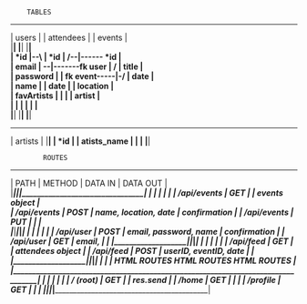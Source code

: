 
        TABLES

 ____________________        ____________________        ____________________             
|        users       |      |     attendees      |      |        events      |            
|____________________|      |____________________|      |____________________|            
|       *id          |--\   |       *id          |   /--|------ *id          |            
|       email        |   \--|-------fk user      |  /   |       title        |            
|       password     |      |       fk event-----|-/    |       date         |            
|       name         |      |       date         |      |       location     |            
|       favArtists   |      |                    |      |       artist       |      
|                    |      |                    |      |                    |      
|____________________|      |____________________|      |____________________|      

 ____________________ 
|       artists      |
|____________________|
|       *id          |
|       atists_name  |
|                    |
|____________________|

    
            ROUTES

 ___________________ ___________ _______________________ ____________________________________________
|      PATH         |  METHOD	|      DATA IN      	|                  DATA OUT                  |
|___________________|___________|_______________________|____________________________________________|
|                   |           |                       |                                            |
|   /api/events     |   GET     |                   	|                events object               |  
|   /api/events     |   POST    | name, location, date  |                confirmation                |
|   /api/events     |   PUT    	|                   	|                                            |  
|___________________|___________|_______________________|____________________________________________|
|                   |           |                       |                                            |
|   /api/user       |   POST    | email, password, name |                confirmation                |
|   /api/user       |   GET    	| email,              	|                                            |
|___________________|___________|_______________________|____________________________________________|
|                   |           |                       |                                            |
|   /api/feed       |   GET   	|                   	|              attendees object              |
|   /api/feed       |   POST  	| userID, eventID, date	|                                            |
|___________________|___________|_______________________|____________________________________________|
|                                                                                                    |
|             	HTML ROUTES                     HTML ROUTES               HTML ROUTES                |
|____________________________________________________________________________________________________|
|                   |           |                       |                                            |
|   /  (root)       |   GET     |                       |            res.send                          |
|   /home           |   GET    	|                     	|                                            |
|   /profile        |   GET    	|                     	|                                            |
|___________________|___________|_______________________|____________________________________________|